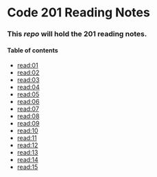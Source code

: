 # Code 201 Reading Notes
### This *repo* will hold the **201 reading notes**.
#### **Table of contents** 
* [read:01](https://zaidnusair.github.io/reading-notes/class-01)
* [read:02](https://zaidnusair.github.io/reading-notes/class-02)
* [read:03]()
* [read:04]()
* [read:05]()
* [read:06]()
* [read:07]()
* [read:08]()
* [read:09]()
* [read:10]()
* [read:11]()
* [read:12]()
* [read:13]()
* [read:14]()
* [read:15]()
